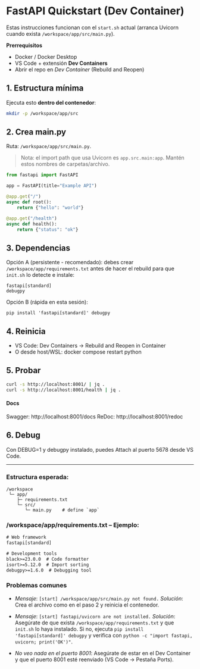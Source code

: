 # FastAPI Quickstart (Dev Container)

Estas instrucciones funcionan con el `start.sh` actual (arranca Uvicorn cuando exista `/workspace/app/src/main.py`).

**Prerrequisitos**
- Docker / Docker Desktop
- VS Code + extensión **Dev Containers**
- Abrir el repo en *Dev Container* (Rebuild and Reopen)

## 1. Estructura mínima

Ejecuta esto **dentro del contenedor**:

```bash
mkdir -p /workspace/app/src
```

## 2. Crea main.py

Ruta: `/workspace/app/src/main.py`.

> Nota: el import path que usa Uvicorn es `app.src.main:app`. Mantén estos nombres de carpetas/archivo.

```python
from fastapi import FastAPI

app = FastAPI(title="Example API")

@app.get("/")
async def root():
    return {"hello": "world"}

@app.get("/health")
async def health():
    return {"status": "ok"}
```

## 3. Dependencias

Opción A (persistente - recomendado): debes crear `/workspace/app/requirements.txt` antes de hacer el rebuild para que `init.sh` lo detecte e instale:

```text
fastapi[standard]
debugpy
```

Opción B (rápida en esta sesión):

`pip install 'fastapi[standard]' debugpy`

## 4. Reinicia

- VS Code: Dev Containers → Rebuild and Reopen in Container
- O desde host/WSL: docker compose restart python

## 5. Probar

```bash
curl -s http://localhost:8001/ | jq .
curl -s http://localhost:8001/health | jq .
```

#### Docs

Swagger: http://localhost:8001/docs
ReDoc: http://localhost:8001/redoc

## 6. Debug

Con DEBUG=1 y debugpy instalado, puedes Attach al puerto 5678 desde VS Code.

---

### Estructura esperada:

```text
/workspace
 └─ app/
    ├─ requirements.txt
    └─ src/
       └─ main.py    # define `app`
```

### /workspace/app/requirements.txt – Ejemplo:

```txt
# Web framework
fastapi[standard]

# Development tools
black>=23.0.0  # Code formatter
isort>=5.12.0  # Import sorting
debugpy>=1.6.0  # Debugging tool
```

### Problemas comunes

- *Mensaje*: `[start] /workspace/app/src/main.py not found.`
*Solución*: Crea el archivo como en el paso 2 y reinicia el contenedor.

- *Mensaje*: `[start] fastapi/uvicorn are not installed.`
*Solución*: Asegúrate de que exista `/workspace/app/requirements.txt` y que `init.sh` lo haya instalado. Si no, ejecuta `pip install 'fastapi[standard]' debugpy` y verifica con `python -c "import fastapi, uvicorn; print('OK')"`.

- *No veo nada en el puerto 8001*:
Asegúrate de estar en el Dev Container y que el puerto 8001 esté reenviado (VS Code → Pestaña Ports).
